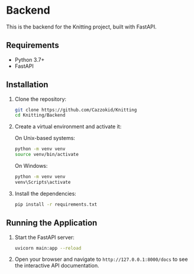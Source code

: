 # Backend

This is the backend for the Knitting project, built with FastAPI.

## Requirements

- Python 3.7+
- FastAPI

## Installation

1. Clone the repository:

   ```sh
   git clone https://github.com/Cazzokid/Knitting
   cd Knitting/Backend
   ```

2. Create a virtual environment and activate it:

   On Unix-based systems:

   ```sh
   python -m venv venv
   source venv/bin/activate
   ```

   On Windows:

   ```bat
   python -m venv venv
   venv\Scripts\activate
   ```

3. Install the dependencies:
   ```sh
   pip install -r requirements.txt
   ```

## Running the Application

1. Start the FastAPI server:

   ```sh
   uvicorn main:app --reload
   ```

2. Open your browser and navigate to `http://127.0.0.1:8000/docs` to see the interactive API documentation.
